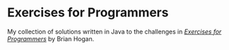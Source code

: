 # Exercises for Programmers
My collection of solutions written in Java to the challenges in *[Exercises for Programmers](https://pragprog.com/book/bhwb/exercises-for-programmers)* by Brian Hogan.
